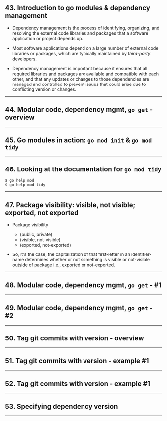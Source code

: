 ## 43. Introduction to go modules & dependency management

* Dependency management is the process of identifying, organizing, and resolving the external code libraries and packages that a software application or project depends up.

* Most software applications depend on a large number of external code libraries or packages, which are typically maintained by *third-party* developers.

* Dependency management is important because it ensures that all required libraries and packages are available and compatible with each other, and that any updates or changes to those dependencies are managed and controlled to prevent issues that could arise due to conflicting version or changes.

***

## 44. Modular code, dependency mgmt, `go get` - overview

***

## 45. Go modules in action: `go mod init` & `go mod tidy`

***

## 46. Looking at the documentation for `go mod tidy`

```
$ go help mod
$ go help mod tidy
```

***

## 47. Package visibility: visible, not visible; exported, not exported

* Package visibility
    * (public, private)
    * (visible, not-visible)
    * (exported, not-exported)

* So, it's the case, the capitalization of that first-letter in an identifier-name determines whether or not something is visible or not-visible outside of package i.e., exported or not-exported.
***

## 48. Modular code, dependency mgmt, `go get` - #1

***

## 49. Modular code, dependency mgmt, `go get` - #2

***

## 50. Tag git commits with version - overview

***

## 51. Tag git commits with version - example #1

***

## 52. Tag git commits with version - example #1

***

## 53. Specifying dependency version

***













